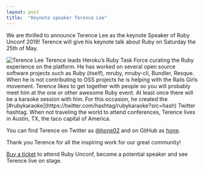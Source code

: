 ```yaml
---
layout: post
title:  "Keynote speaker Terence Lee"
---
```

We are thrilled to announce Terence Lee as the keynote Speaker of Ruby Unconf 2019! Terence will give his keynote talk about Ruby on Saturday the 25th of May.

<img src="https://avatars0.githubusercontent.com/u/16457?s=200&v=4" alt="Terence Lee" style="float: left; border-radius: 5%; margin-right: 5px;">
Terence leads Heroku’s Ruby Task Force curating the Ruby experience on the platform. He has worked on several open source software projects such as Ruby (itself), mruby, mruby-cli, Bundler, Resque. When he is not contributing to OSS projects he is helping with the Rails Girls movement. Terence likes to get together with people so you will probably meet him at the one or other awesome Ruby event. At least once there will be a karaoke session with him. For this occasion, he created the [#rubykaraoke](https://twitter.com/hashtag/rubykaraoke?src=hash) Twitter hashtag. When not traveling the world to attend conferences, Terence lives in Austin, TX, the taco capital of America.

You can find Terence on Twitter as [@hone02](https://twitter.com/hone02) and on GitHub as [hone](https://github.com/hone).

Thank you Terence for all the inspiring work for our great community!

[Buy a ticket](https://ti.to/ruby-unconf/2019) to attend Ruby Unconf, become a potential speaker and see Terence live on stage.
